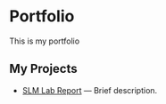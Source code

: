 # Portfolio
This is my portfolio
<h2>My Projects</h2>
<ul>
  <li><a href="https://github.com/Teagan-Kilian/portfolio/SLM Lab Report .pdf">SLM Lab Report</a> — Brief description.</li>
</ul>
